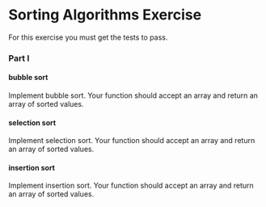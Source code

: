 # Sorting Algorithms Exercise

For this exercise you must get the tests to pass.

### Part I

#### bubble sort

Implement bubble sort. Your function should accept an array and return an array of sorted values.

#### selection sort

Implement selection sort. Your function should accept an array and return an array of sorted values.

#### insertion sort

Implement insertion sort. Your function should accept an array and return an array of sorted values.